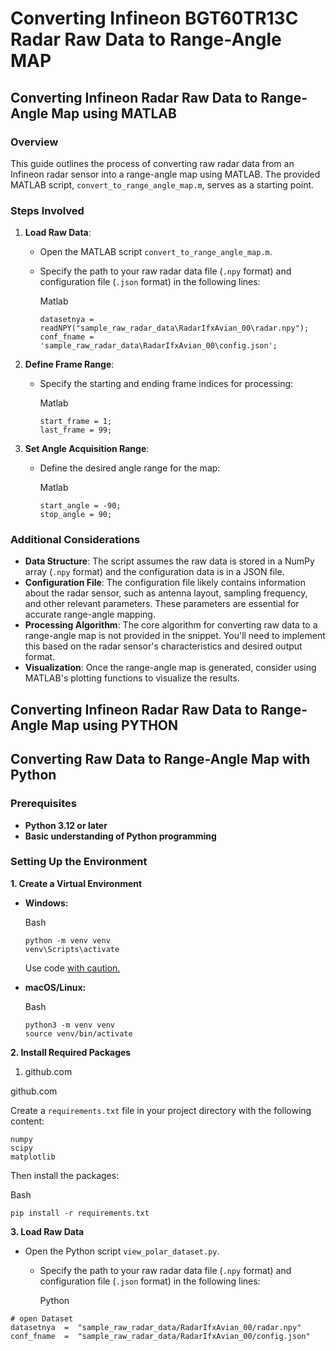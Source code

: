 
# Converting Infineon BGT60TR13C Radar Raw Data to Range-Angle MAP
## Converting Infineon Radar Raw Data to Range-Angle Map using MATLAB

### Overview

This guide outlines the process of converting raw radar data from an Infineon radar sensor into a range-angle map using MATLAB. The provided MATLAB script,  `convert_to_range_angle_map.m`, serves as a starting point.

### Steps Involved

1.  **Load Raw Data**:
    
    -   Open the MATLAB script `convert_to_range_angle_map.m`.
    -   Specify the path to your raw radar data file (`.npy` format) and configuration file (`.json` format) in the following lines:
        
        Matlab
        
        ```
        datasetnya = readNPY("sample_raw_radar_data\RadarIfxAvian_00\radar.npy");
        conf_fname = 'sample_raw_radar_data\RadarIfxAvian_00\config.json';
        
        ```
        
        
2.  **Define Frame Range**:
    
    -   Specify the starting and ending frame indices for processing:
        
        Matlab
        
        ```
        start_frame = 1;
        last_frame = 99;
        
        ```
        
        
3.  **Set Angle Acquisition Range**:
    
    -   Define the desired angle range for the map:
        
        Matlab
        
        ```
        start_angle = -90;
        stop_angle = 90;
        
        ```
        
        

### Additional Considerations

-   **Data Structure**: The script assumes the raw data is stored in a NumPy array (`.npy` format) and the configuration data is in a JSON file.
-   **Configuration File**: The configuration file likely contains information about the radar sensor, such as antenna layout, sampling frequency, and other relevant parameters. These parameters are essential for accurate range-angle mapping.
-   **Processing Algorithm**: The core algorithm for converting raw data to a range-angle map is not provided in the snippet. You'll need to implement this based on the radar sensor's characteristics and desired output format.
-   **Visualization**: Once the range-angle map is generated, consider using MATLAB's plotting functions to visualize the results.
## Converting Infineon Radar Raw Data to Range-Angle Map using PYTHON

## Converting Raw Data to Range-Angle Map with Python

### Prerequisites

-   **Python 3.12 or later**
-   **Basic understanding of Python programming**

### Setting Up the Environment

**1. Create a Virtual Environment**

-   **Windows:**
    
    Bash
    
    ```
    python -m venv venv
    venv\Scripts\activate
    
    ```
    
    Use code [with caution.](/faq#coding)
    
-   **macOS/Linux:**
    
    Bash
    
    ```
    python3 -m venv venv
    source venv/bin/activate
    
    ```
    
    

**2. Install Required Packages**

[](https://github.com/parthahere001/instagram-stats-visualizer)

1. github.com

[](https://github.com/parthahere001/instagram-stats-visualizer)

github.com

Create a `requirements.txt` file in your project directory with the following content:

```
numpy
scipy
matplotlib

```

Then install the packages:

Bash

```
pip install -r requirements.txt

```

**3. Load Raw Data**
-   Open the Python script `view_polar_dataset.py`.
    -   Specify the path to your raw radar data file (`.npy` format) and configuration file (`.json` format) in the following lines:
        
        Python    
```
# open Dataset
datasetnya  =  "sample_raw_radar_data/RadarIfxAvian_00/radar.npy"
conf_fname  =  "sample_raw_radar_data/RadarIfxAvian_00/config.json"
  ```

<!--stackedit_data:
eyJoaXN0b3J5IjpbMTQ4MjU1MzgwOSwtMTM5ODkyMTMwNywtMT
U2MjEwMDQzMCwxNDMyMjM3NDk2LDIwNjEzNjAxNzVdfQ==
-->